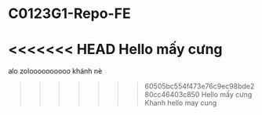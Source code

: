 # C0123G1-Repo-FE
<<<<<<< HEAD
Hello mấy cưng
=======
alo
zoloooooooooo
khánh nè 
>>>>>>> 60505bc554f473e76c9ec98bde280cc46403c850
Hello mấy cưng
Khanh hello may cung